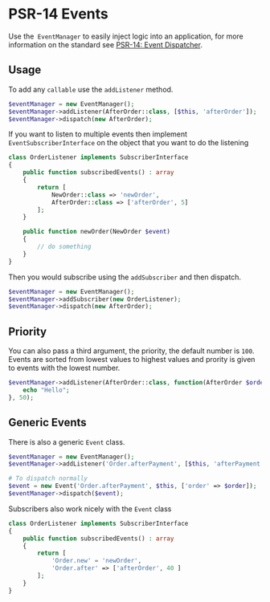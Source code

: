 # PSR-14 Events

Use the` EventManager` to easily inject logic into an application, for more information on the standard see [PSR-14: Event Dispatcher](https://www.php-fig.org/psr/psr-14/).


## Usage

To add any `callable` use the `addListener` method.

```php
$eventManager = new EventManager();
$eventManager->addListener(AfterOrder::class, [$this, 'afterOrder']);
$eventManager->dispatch(new AfterOrder);
```

If you want to listen to multiple events then implement `EventSubscriberInterface` on the object that
you want to do the listening

```php
class OrderListener implements SubscriberInterface
{
    public function subscribedEvents() : array
    {
        return [
            NewOrder::class => 'newOrder',
            AfterOrder::class => ['afterOrder', 5]
        ];
    }

    public function newOrder(NewOrder $event)
    {
        // do something
    }
}
```

Then you would subscribe using the `addSubscriber` and then dispatch.

```php
$eventManager = new EventManager();
$eventManager->addSubscriber(new OrderListener);
$eventManager->dispatch(new AfterOrder);
```

## Priority

You can also pass a third argument, the priority, the default number is `100`. Events are sorted from lowest values to highest values and prority is given to events with the lowest number.

```php
$eventManager->addListener(AfterOrder::class, function(AfterOrder $order){
    echo "Hello";
}, 50);
```

## Generic Events

There is also a generic `Event` class.

```php
$eventManager = new EventManager();
$eventManager->addListener('Order.afterPayment', [$this, 'afterPayment']);

# To dispatch normally
$event = new Event('Order.afterPayment', $this, ['order' => $order]);
$eventManager->dispatch($event);
```

Subscribers also work nicely with the `Event` class

```php
class OrderListener implements SubscriberInterface
{
    public function subscribedEvents() : array
    {
        return [
            'Order.new' = 'newOrder',
            'Order.after' => ['afterOrder', 40 ]
        ];
    }
}
```